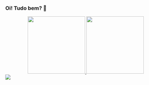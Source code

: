 ### Oi! Tudo bem? 👋

<div align="center">
  <a href="https://github.com/AlanBuss">
  <img height="180em" src="https://github-readme-stats.vercel.app/api?username=AlanBuss&show_icons=true&theme=dracula&include_all_commits=true&count_private=true"/>
  <img height="180em" src="https://github-readme-stats.vercel.app/api/top-langs/?username=AlanBuss&layout=compact&langs_count=7&theme=dracula"/>
</div>

<div **enviar e-mail para mim, adicionar redes sociais.
   <a href="https://instagram.com/alan_buss" target="_blank"><img src="https://img.shields.io/badge/-Instagram-%23E4405F?style=for-the-badge&logo=instagram&logoColor=white" target="_blank"></a>
<!--
**AlanBuss/AlanBuss** is a ✨ _special_ ✨ repository because its `README.md` (this file) appears on your GitHub profile.

- 🔭 Estou trabalhando atualmente em uma empresa de Internet, no suporte Técnico. ...
- 🌱 Atualmente estou aprendendo Python...
- 🤔 Procuro por ajuda em Python, e após aprender mais sobre python, irei para Javascript e Java...
- ⚡ Fun fact: Cursando Direito e Analise e Desenvolvimento de Sistemas.


